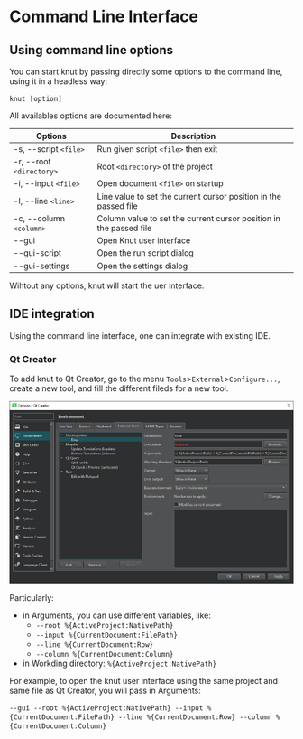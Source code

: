 # Command Line Interface

## Using command line options

You can start knut by passing directly some options to the command line, using it in a headless way:
```
knut [option]
```

All availables options are documented here:

| Options | Description |
|-|-|
|-s, --script `<file>` | Run given script `<file>` then exit|
|-r, --root `<directory>` | Root `<directory>` of the project|
|-i, --input `<file>` | Open document `<file>` on startup|
|-l, --line `<line>` | Line value to set the current cursor position in the passed file|
|-c, --column `<column>` | Column value to set the current cursor position in the passed file|
|--gui | Open Knut user interface|
|--gui-script | Open the run script dialog|
|--gui-settings | Open the settings dialog|

Wihtout any options, knut will start the uer interface.

## IDE integration

Using the command line interface, one can integrate with existing IDE.

### Qt Creator

To add knut to Qt Creator, go to the menu `Tools`>`External`>`Configure...`, create a new tool, and fill the different fileds for a new tool.

![Tool settings in Qt Creator](cli-qtcreator.png)

Particularly:

- in Arguments, you can use different variables, like:
    - `--root %{ActiveProject:NativePath}`
    - `--input %{CurrentDocument:FilePath}`
    - `--line %{CurrentDocument:Row}`
    - `--column %{CurrentDocument:Column}`
- in Workding directory: `%{ActiveProject:NativePath}`

For example, to open the knut user interface using the same project and same file as Qt Creator, you will pass in Arguments:
```
--gui --root %{ActiveProject:NativePath} --input %{CurrentDocument:FilePath} --line %{CurrentDocument:Row} --column %{CurrentDocument:Column}
```
